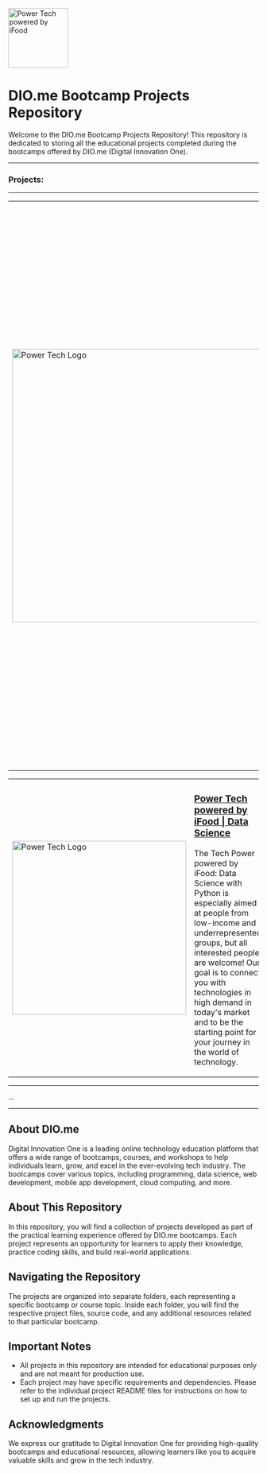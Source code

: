 
<!-- Heading -->
<img src="https://hermes.digitalinnovation.one/assets/diome/logo-full.svg" width="120" alt="Power Tech powered by iFood">
<h1>DIO.me Bootcamp Projects Repository</h1>

<!-- Introduction -->
<p>Welcome to the DIO.me Bootcamp Projects Repository! This repository is dedicated to storing all the educational projects completed during the bootcamps offered by DIO.me (Digital Innovation One).</p>
<hr>
<h3>Projects:</h3>
<hr>


<!-- Project 2 -->

  <table>
      <td><img src="https://assets.dio.me/YZTEMIvMzvXw41dq2q3AAC-Kc0f_afWxFRJ7szLIVbE/f:webp/h:120/q:80/L3RyYWNrcy80MTI1NTBkYy03ZjA4LTRmNDgtYTMxMi1jOThjZDVlMTlmMGUucG5n" width="550" alt="Power Tech Logo"></td>
      <td>
        <h3><a href="https://github.com/otaviomuraca/bootcamp-dio/tree/main/heineken">Heineken - Artificial Intelligence Applied to Data with Copilot</a></h3>
        <p>Discover the potential of artificial intelligence applied to data and learn how to transform raw information into strategic decisions! From fundamental concepts to advanced strategies, you will master the creation of efficient SQL queries, automate analyses with Microsoft Copilot, and transform large volumes of data into strategic insights using ETL processes. Work with real datasets, develop professional dashboards, and enhance your portfolio with six hands-on projects that showcase the most in-demand skills in the data market.</p>
      </td>
    </tr>
  </table>

</ol>

<!-- END Project  -->



<!-- Project 1 -->

  <table>
      <td><img src="https://hermes.dio.me/tracks/f5dba255-da18-427a-a02a-ca11a339c1cd.png" width="350" alt="Power Tech Logo" width=40></td>
      <td>
        <h3><a href="https://github.com/otaviomuraca/bootcamp-dio/tree/main/potencia-tech-powered-by-ifood">Power Tech powered by iFood | Data Science</a></h3>
        <p>The Tech Power powered by iFood: Data Science with Python is especially aimed at people from low-income and underrepresented groups, but all interested people are welcome! Our goal is to connect you with technologies in high demand in today's market and to be the starting point for your journey in the world of technology.</p>
      </td>
    </tr>
  </table>

</ol>

<!-- END Project  -->






<hr>
...
<hr>
<!-- About DIO.me -->
<h2>About DIO.me</h2>
<p>Digital Innovation One is a leading online technology education platform that offers a wide range of bootcamps, courses, and workshops to help individuals learn, grow, and excel in the ever-evolving tech industry. The bootcamps cover various topics, including programming, data science, web development, mobile app development, cloud computing, and more.</p>

<!-- About This Repository -->
<h2>About This Repository</h2>
<p>In this repository, you will find a collection of projects developed as part of the practical learning experience offered by DIO.me bootcamps. Each project represents an opportunity for learners to apply their knowledge, practice coding skills, and build real-world applications.</p>

<!-- Navigating the Repository -->
<h2>Navigating the Repository</h2>
<p>The projects are organized into separate folders, each representing a specific bootcamp or course topic. Inside each folder, you will find the respective project files, source code, and any additional resources related to that particular bootcamp.</p>

<!-- Important Notes -->
<h2>Important Notes</h2>
<ul>
  <li>All projects in this repository are intended for educational purposes only and are not meant for production use.</li>
  <li>Each project may have specific requirements and dependencies. Please refer to the individual project README files for instructions on how to set up and run the projects.</li>
</ul>

<!-- Acknowledgments -->
<h2>Acknowledgments</h2>
<p>We express our gratitude to Digital Innovation One for providing high-quality bootcamps and educational resources, allowing learners like you to acquire valuable skills and grow in the tech industry.</p>


</html>
